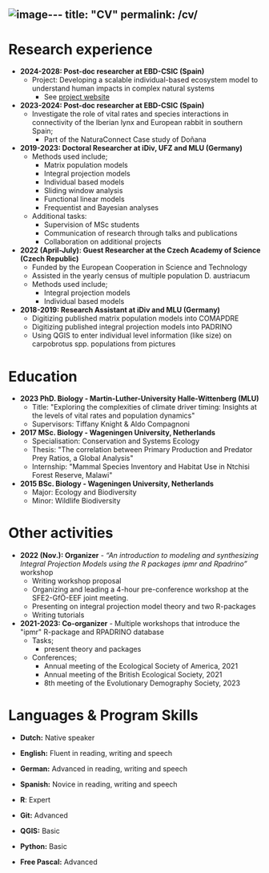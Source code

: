![image](https://github.com/user-attachments/assets/6ab73786-88d2-4cb4-a0f4-f54f6024253b)---
title: "CV"
permalink: /cv/
---

Research experience
======
* **2024-2028: Post-doc researcher at EBD-CSIC (Spain)**
    * Project: Developing a scalable individual-based ecosystem model to understand human impacts in complex natural systems
         * See [project website](https://globalchangeeco.com/icom)  
* **2023-2024: Post-doc researcher at EBD-CSIC (Spain)**
    * Investigate the role of vital rates and species interactions in connectivity of the Iberian lynx and European rabbit in southern Spain;
        * Part of the NaturaConnect Case study of Doñana   
* **2019-2023: Doctoral Researcher at iDiv, UFZ and MLU (Germany)**  
    * Methods used include;
        * Matrix population models
        * Integral projection models
        * Individual based models
        * Sliding window analysis
        * Functional linear models
        * Frequentist and Bayesian analyses
    * Additional tasks:
        * Supervision of MSc students
        * Communication of research through talks and publications
        * Collaboration on additional projects  
* **2022 (April-July): Guest Researcher at the Czech Academy of Science (Czech Republic)**
    * Funded by the European Cooperation in Science and Technology
    * Assisted in the yearly census of multiple population D. austriacum  
    * Methods used include;
        * Integral projection models
        * Individual based models    
* **2018-2019: Research Assistant at iDiv and MLU (Germany)**
    * Digitizing published matrix population models into COMAPDRE
    * Digitizing published integral projection models into PADRINO
    * Using QGIS to enter individual level information (like size) on carpobrotus spp. populations from pictures


Education
======

* **2023 PhD. Biology - Martin-Luther-University Halle-Wittenberg (MLU)**
    * Title: "Exploring the complexities of climate driver timing: Insights at the levels of vital rates and population dynamics"
    * Supervisors: Tiffany Knight & Aldo Compagnoni  
* **2017 MSc. Biology - Wageningen University, Netherlands**
    * Specialisation: Conservation and Systems Ecology
    * Thesis: "The correlation between Primary Production and Predator Prey Ratios, a Global Analysis"
    * Internship: "Mammal Species Inventory and Habitat Use in Ntchisi Forest Reserve, Malawi"
* **2015 BSc. Biology - Wageningen University, Netherlands**
    * Major: Ecology and Biodiversity  
    * Minor: Wildlife Biodiversity  

Other activities
======
* **2022 (Nov.): Organizer** - *“An introduction to modeling and synthesizing Integral Projection Models using the R packages ipmr and Rpadrino”* workshop
    * Writing workshop proposal
    * Organizing and leading a 4-hour pre-conference workshop at the SFE2-GfÖ-EEF joint meeting.
    * Presenting on integral projection model theory and two R-packages
    * Writing tutorials
* **2021-2023: Co-organizer** - Multiple workshops that introduce the "ipmr" R-package and RPADRINO database
    * Tasks;  
        * present theory and packages
    * Conferences;  
        * Annual meeting of the Ecological Society of America, 2021
        * Annual meeting of the British Ecological Society, 2021
        * 8th meeting of the Evolutionary Demography Society, 2023

  
Languages & Program Skills
======
* **Dutch:** Native speaker
* **English:** Fluent in reading, writing and speech
* **German:** Advanced in reading, writing and speech
* **Spanish:** Novice in reading, writing and speech  


* **R**: Expert
* **Git:** Advanced
* **QGIS:** Basic
* **Python:** Basic
* **Free Pascal:** Advanced

